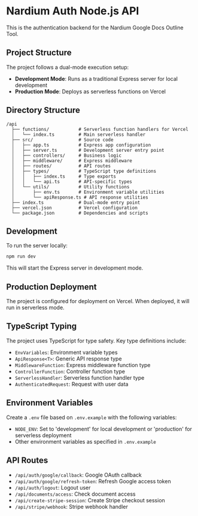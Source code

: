 # Nardium Auth Node.js API

This is the authentication backend for the Nardium Google Docs Outline Tool.

## Project Structure

The project follows a dual-mode execution setup:

- **Development Mode**: Runs as a traditional Express server for local development
- **Production Mode**: Deploys as serverless functions on Vercel

## Directory Structure

```
/api
  ├── functions/           # Serverless function handlers for Vercel
  │   └── index.ts         # Main serverless handler
  ├── src/                 # Source code
  │   ├── app.ts           # Express app configuration
  │   ├── server.ts        # Development server entry point
  │   ├── controllers/     # Business logic
  │   ├── middleware/      # Express middleware
  │   ├── routes/          # API routes
  │   ├── types/           # TypeScript type definitions
  │   │   ├── index.ts     # Type exports
  │   │   └── api.ts       # API-specific types
  │   └── utils/           # Utility functions
  │       ├── env.ts       # Environment variable utilities
  │       └── apiResponse.ts # API response utilities
  ├── index.ts             # Dual-mode entry point
  ├── vercel.json          # Vercel configuration
  └── package.json         # Dependencies and scripts
```

## Development

To run the server locally:

```bash
npm run dev
```

This will start the Express server in development mode.

## Production Deployment

The project is configured for deployment on Vercel. When deployed, it will run in serverless mode.

## TypeScript Typing

The project uses TypeScript for type safety. Key type definitions include:

- `EnvVariables`: Environment variable types
- `ApiResponse<T>`: Generic API response type
- `MiddlewareFunction`: Express middleware function type
- `ControllerFunction`: Controller function type
- `ServerlessHandler`: Serverless function handler type
- `AuthenticatedRequest`: Request with user data

## Environment Variables

Create a `.env` file based on `.env.example` with the following variables:

- `NODE_ENV`: Set to 'development' for local development or 'production' for serverless deployment
- Other environment variables as specified in `.env.example`

## API Routes

- `/api/auth/google/callback`: Google OAuth callback
- `/api/auth/google/refresh-token`: Refresh Google access token
- `/api/auth/logout`: Logout user
- `/api/documents/access`: Check document access
- `/api/create-stripe-session`: Create Stripe checkout session
- `/api/stripe/webhook`: Stripe webhook handler 